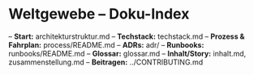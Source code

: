 # Weltgewebe – Doku-Index
– **Start:** architekturstruktur.md
– **Techstack:** techstack.md
– **Prozess & Fahrplan:** process/README.md
– **ADRs:** adr/
– **Runbooks:** runbooks/README.md
– **Glossar:** glossar.md
– **Inhalt/Story:** inhalt.md, zusammenstellung.md
– **Beitragen:** ../CONTRIBUTING.md
